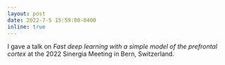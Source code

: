 ```yaml
---
layout: post
date: 2022-7-5 15:59:00-0400
inline: true
---
```


I gave a talk on *Fast deep learning with a simple model of the prefrontal cortex* at the 2022 Sinergia Meeting in Bern, Switzerland.